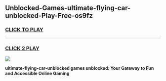 
## Unblocked-Games-ultimate-flying-car-unblocked-Play-Free-os9fz
<h3>
<a href="https://premium76.site?title=ultimate-flying-car-unblocked&ref=18A1">CLICK TO PLAY</a></h3>
<hr>

<h3>
<a href="https://premium76.site?title=ultimate-flying-car-unblocked&ref=18A1">CLICK 2 PLAY</a>
  
</h3>

<a href="https://premium76.site?title=ultimate-flying-car-unblocked&ref=18A1"><img src="https://clearcache.store/games.png"></a>


**ultimate-flying-car-unblocked games unblocked: Your Gateway to Fun and Accessible Online Gaming**
